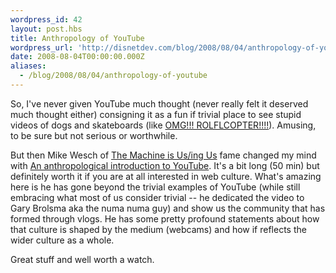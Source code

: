 ```yaml
---
wordpress_id: 42
layout: post.hbs
title: Anthropology of YouTube
wordpress_url: 'http://disnetdev.com/blog/2008/08/04/anthropology-of-youtube/'
date: 2008-08-04T00:00:00.000Z
aliases:
  - /blog/2008/08/04/anthropology-of-youtube
---
```

So, I've never given YouTube much thought (never really felt it
deserved much thought either) consigning it as a fun if trivial place to see stupid
videos of dogs and skateboards (like [OMG!!!
ROLFLCOPTER!!!!](http://www.youtube.com/watch?v=CQzUsTFqtW0)). Amusing,
to be sure but not serious or worthwhile.

But then Mike Wesch of [The Machine is Us/ing
Us](http://www.youtube.com/watch?v=6gmP4nk0EOE) fame changed my mind
with [An anthropological introduction to
YouTube](http://www.youtube.com/watch?v=TPAO-lZ4_hU&feature=user). It's
a bit long (50 min) but definitely worth it if you are at all
interested in web culture. What's amazing here is he has gone beyond
the trivial examples of YouTube (while still embracing what most of us
consider trivial -- he dedicated the video to Gary Brolsma aka the numa
numa guy) and show us the community that has formed through vlogs. He
has some pretty profound statements about how that culture is shaped by
the medium (webcams) and how if reflects the wider culture as a whole.

Great stuff and well worth a watch.
